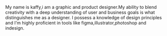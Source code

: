 My name is kaffy,i am a graphic and product designer.My ability to blend creativity with a deep understanding of user and business goals is what distinguishes me as a designer. I possess a knowledge of design principles and I'm highly proficient in tools like figma,illustrator,photoshop and indesign.
